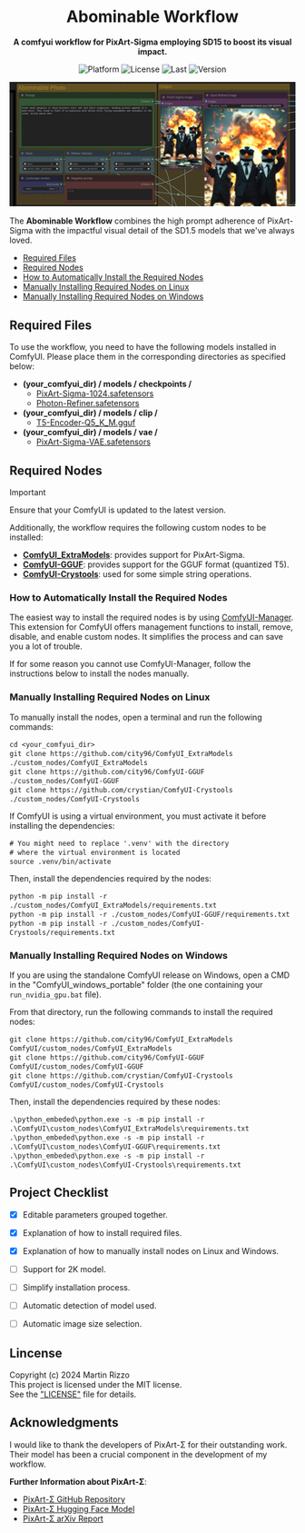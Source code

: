 <div align="center">

# Abominable Workflow
**A comfyui workflow for PixArt-Sigma employing SD15 to boost its visual impact.**

<p>
<img alt="Platform" src="https://img.shields.io/badge/platform-ComfyUI-33F">
<img alt="License"  src="https://img.shields.io/github/license/martin-rizzo/AbominableWorkflow?color=11D">
<img alt="Last"     src="https://img.shields.io/github/last-commit/martin-rizzo/AbominableWorkflow">
<img alt="Version"  src="https://img.shields.io/github/v/tag/martin-rizzo/AbominableWorkflow?label=version">
</p>

![Abominable Screenshot](examples/abominable_screenshot.jpg)

</div>

The **Abominable Workflow** combines the high prompt adherence of PixArt-Sigma
with the impactful visual detail of the SD1.5 models that we've always loved.

 * [Required Files](#required-files)
 * [Required Nodes](#required-nodes)
 * [How to Automatically Install the Required Nodes](#how-to-automatically-install-the-required-nodes)
 * [Manually Installing Required Nodes on Linux](#manually-installing-required-nodes-on-linux)
 * [Manually Installing Required Nodes on Windows](#manually-installing-required-nodes-on-windows)


## Required Files

To use the workflow, you need to have the following models installed in ComfyUI.
Please place them in the corresponding directories as specified below:

 * __(your_comfyui_dir) / models / checkpoints /__
   * [PixArt-Sigma-1024.safetensors](
     https://huggingface.co/martin-rizzo/AbominableWorkflow/tree/main/checkpoints)
   * [Photon-Refiner.safetensors](
     https://huggingface.co/martin-rizzo/AbominableWorkflow/tree/main/checkpoints)
 * __(your_comfyui_dir) / models / clip /__
   * [T5-Encoder-Q5_K_M.gguf](
     https://huggingface.co/martin-rizzo/AbominableWorkflow/tree/main/clip)
 * __(your_comfyui_dir) / models / vae /__
   * [PixArt-Sigma-VAE.safetensors](
     https://huggingface.co/martin-rizzo/AbominableWorkflow/tree/main/vae)


## Required Nodes

> [!IMPORTANT]
> Ensure that your ComfyUI is updated to the latest version.

Additionally, the workflow requires the following custom nodes to be installed:
 * [__ComfyUI_ExtraModels__](
   https://github.com/city96/ComfyUI_ExtraModels): provides support for PixArt-Sigma.
 * [__ComfyUI-GGUF__](
   https://github.com/city96/ComfyUI-GGUF): provides support for the GGUF format (quantized T5).
 * [__ComfyUI-Crystools__](
   https://github.com/crystian/ComfyUI-Crystools): used for some simple string operations.

### How to Automatically Install the Required Nodes

The easiest way to install the required nodes is by using [ComfyUI-Manager](https://github.com/ltdrdata/ComfyUI-Manager).
This extension for ComfyUI offers management functions to install, remove,
disable, and enable custom nodes. It simplifies the process and can save you
a lot of trouble.

If for some reason you cannot use ComfyUI-Manager, follow the instructions
below to install the nodes manually.

### Manually Installing Required Nodes on Linux

To manually install the nodes, open a terminal and run the following commands:
```
cd <your_comfyui_dir>
git clone https://github.com/city96/ComfyUI_ExtraModels ./custom_nodes/ComfyUI_ExtraModels
git clone https://github.com/city96/ComfyUI-GGUF        ./custom_nodes/ComfyUI-GGUF
git clone https://github.com/crystian/ComfyUI-Crystools ./custom_nodes/ComfyUI-Crystools
```

If ComfyUI is using a virtual environment, you must activate it before installing
the dependencies:
```
# You might need to replace '.venv' with the directory
# where the virtual environment is located
source .venv/bin/activate
```

Then, install the dependencies required by the nodes:
```
python -m pip install -r ./custom_nodes/ComfyUI_ExtraModels/requirements.txt
python -m pip install -r ./custom_nodes/ComfyUI-GGUF/requirements.txt
python -m pip install -r ./custom_nodes/ComfyUI-Crystools/requirements.txt
```

### Manually Installing Required Nodes on Windows

If you are using the standalone ComfyUI release on Windows, open a CMD in
the "ComfyUI_windows_portable" folder (the one containing your `run_nvidia_gpu.bat`
file).

From that directory, run the following commands to install the required nodes:
```
git clone https://github.com/city96/ComfyUI_ExtraModels ComfyUI/custom_nodes/ComfyUI_ExtraModels
git clone https://github.com/city96/ComfyUI-GGUF        ComfyUI/custom_nodes/ComfyUI-GGUF
git clone https://github.com/crystian/ComfyUI-Crystools ComfyUI/custom_nodes/ComfyUI-Crystools
```

Then, install the dependencies required by these nodes:
```
.\python_embeded\python.exe -s -m pip install -r .\ComfyUI\custom_nodes\ComfyUI_ExtraModels\requirements.txt
.\python_embeded\python.exe -s -m pip install -r .\ComfyUI\custom_nodes\ComfyUI-GGUF\requirements.txt
.\python_embeded\python.exe -s -m pip install -r .\ComfyUI\custom_nodes\ComfyUI-Crystools\requirements.txt
```


## Project Checklist

- [x] Editable parameters grouped together.
- [x] Explanation of how to install required files.
- [x] Explanation of how to manually install nodes on Linux and Windows.
- [ ] Support for 2K model.
- [ ] Simplify installation process.
- [ ] Automatic detection of model used.
- [ ] Automatic image size selection.


## Lincense

Copyright (c) 2024 Martin Rizzo  
This project is licensed under the MIT license.  
See the ["LICENSE"](LICENSE) file for details.


## Acknowledgments

I would like to thank the developers of PixArt-Σ for their outstanding work.
Their model has been a crucial component in the development of my workflow.

__Further Information about PixArt-Σ__:
  * [PixArt-Σ GitHub Repository](https://github.com/PixArt-alpha/PixArt-sigma)
  * [PixArt-Σ Hugging Face Model](https://huggingface.co/PixArt-alpha/PixArt-Sigma-XL-2-1024-MS)
  * [PixArt-Σ arXiv Report](https://arxiv.org/abs/2403.04692)

